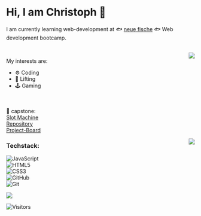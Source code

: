 # Hi, I am Christoph 👋

I am currently learning web-development at 🐟 [neue fische](https://www.neuefische.de) 🐟 Web development bootcamp.


<br>

<picture>
<source 
  srcset="https://github-readme-stats.vercel.app/api?username=christophobst&show_icons=true&theme=cobalt"
  media="(prefers-color-scheme: dark)"
/>
<source
  srcset="https://github-readme-stats.vercel.app/api?username=christophobst&show_icons=true&theme=swift"
  media="(prefers-color-scheme: light), (prefers-color-scheme: no-preference)"
/>
<img align="right" src="https://github-readme-stats.vercel.app/api?username=christophobst&show_icons=true" />
</picture>



My interests are:

- ⚙️ Coding
- 💪 Lifting
- 🕹️ Gaming

<br>

🎰 capstone:  <br>
[Slot Machine](https://capstone-slot-machine.vercel.app/) <br>
[Repository](https://github.com/ChristophObst/Capstone-slot-machine)  <br>
[Project-Board](https://github.com/users/ChristophObst/projects/1/views/1?layout=board) 

 
<picture>
<source 
  srcset="https://github-readme-stats.vercel.app/api/top-langs/?username=christophobst&show_icons=true&theme=cobalt"
  media="(prefers-color-scheme: dark)"
/>
<source
  srcset="https://github-readme-stats.vercel.app/api/top-langs/?username=christophobst&show_icons=true&theme=swift"
  media="(prefers-color-scheme: light), (prefers-color-scheme: no-preference)"
/>
<img align="right" src="https://github-readme-stats.vercel.app/api/top-langs/?username=christophobst&show_icons=true" />
</picture>



 
### Techstack: <br>
![JavaScript](https://img.shields.io/badge/JavaScript-F7DF1E?style=for-the-badge&logo=JavaScript&logoColor=white) <br>
![HTML5](https://img.shields.io/badge/HTML5-E34F26?style=for-the-badge&logo=html5&logoColor=white)<br>
![CSS3](https://img.shields.io/badge/CSS3-1572B6?style=for-the-badge&logo=css3&logoColor=white)<br>
![GitHub](https://img.shields.io/badge/GitHub-100000?style=for-the-badge&logo=github&logoColor=white)<br>
![Git](https://img.shields.io/badge/GIT-E44C30?style=for-the-badge&logo=git&logoColor=white)







![](https://media.tenor.com/OXXCqqED_qUAAAAd/dog-tongue-out.gif)

  ![Visitors](https://api.visitorbadge.io/api/VisitorHit?user=christophobst&repo=toshydev&countColor=%237B1E7A)



